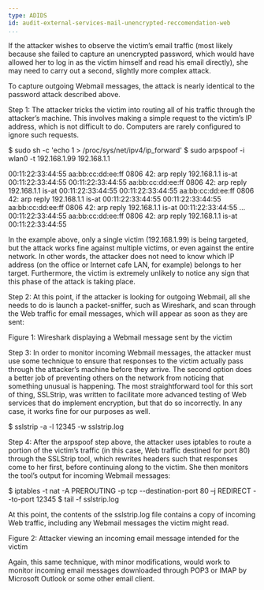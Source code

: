 ```yaml
---
type: ADIDS
id: audit-external-services-mail-unencrypted-reccomendation-web
...
```


If the attacker wishes to observe the victim’s email traffic (most likely because she failed to capture an unencrypted password, which would have allowed her to log in as the victim himself and read his email directly), she may need to carry out a second, slightly more complex attack.

To capture outgoing Webmail messages, the attack is nearly identical to the password attack described above.

Step 1: The attacker tricks the victim into routing all of his traffic through the attacker’s machine. This involves making a simple request to the victim’s IP address, which is not difficult to do. Computers are rarely configured to ignore such requests.

$ sudo sh -c 'echo 1 > /proc/sys/net/ipv4/ip_forward'
$ sudo arpspoof -i wlan0 -t 192.168.1.99 192.168.1.1

00:11:22:33:44:55 aa:bb:cc:dd:ee:ff 0806 42: arp reply 192.168.1.1 is-at 00:11:22:33:44:55
00:11:22:33:44:55 aa:bb:cc:dd:ee:ff 0806 42: arp reply 192.168.1.1 is-at 00:11:22:33:44:55
00:11:22:33:44:55 aa:bb:cc:dd:ee:ff 0806 42: arp reply 192.168.1.1 is-at 00:11:22:33:44:55
00:11:22:33:44:55 aa:bb:cc:dd:ee:ff 0806 42: arp reply 192.168.1.1 is-at 00:11:22:33:44:55
...
00:11:22:33:44:55 aa:bb:cc:dd:ee:ff 0806 42: arp reply 192.168.1.1 is-at 00:11:22:33:44:55

In the example above, only a single victim (192.168.1.99) is being targeted, but the attack works fine against multiple victims, or even against the entire network. In other words, the attacker does not need to know which IP address (on the office or Internet cafe LAN, for example) belongs to her target. Furthermore, the victim is extremely unlikely to notice any sign that this phase of the attack is taking place.

Step 2: At this point, if the attacker is looking for outgoing Webmail, all she needs to do is launch a packet-sniffer, such as Wireshark, and scan through the Web traffic for email messages, which will appear as soon as they are sent:

<wireshark screenshot>

Figure 1: Wireshark displaying a Webmail message sent by the victim

Step 3: In order to monitor incoming Webmail messages, the attacker must use some technique to ensure that responses to the victim actually pass through the attacker’s machine before they arrive. The second option does a better job of preventing others on the network from noticing that something unusual is happening. The most straightforward tool for this sort of thing, SSLStrip, was written to facilitate more advanced testing of Web services that do implement encryption, but that do so incorrectly. In any case, it works fine for our purposes as well.

$ sslstrip -a -l 12345 -w sslstrip.log

Step 4: After the arpspoof step above, the attacker uses iptables to route a portion of the victim’s traffic (in this case, Web traffic destined for port 80) through the SSLStrip tool, which rewrites headers such that responses come to her first, before continuing along to the victim. She then monitors the tool’s output for incoming Webmail messages:

$ iptables -t nat -A PREROUTING -p tcp --destination-port 80 –j REDIRECT --to-port 12345
$ tail -f sslstrip.log

At this point, the contents of the sslstrip.log file contains a copy of incoming Web traffic, including any Webmail messages the victim might read.

<message snippet from sslstrip.log>

Figure 2: Attacker viewing an incoming email message intended for the victim

Again, this same technique, with minor modifications, would work to monitor incoming email messages downloaded through POP3 or IMAP by Microsoft Outlook or some other email client.

